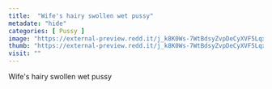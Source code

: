 ```yaml
---
title:  "Wife's hairy swollen wet pussy"
metadate: "hide"
categories: [ Pussy ]
image: "https://external-preview.redd.it/j_k8K0Ws-7WtBdsyZvpDeCyXVF5LqxTlxgusJDAyHMU.jpg?auto=webp&s=71bcb4b095633d2af602ffbfd5d351fbe2631a1d"
thumb: "https://external-preview.redd.it/j_k8K0Ws-7WtBdsyZvpDeCyXVF5LqxTlxgusJDAyHMU.jpg?width=960&crop=smart&auto=webp&s=697d08ad541e12ccd318a77b48c7634e05fedb4a"
visit: ""
---
```

Wife's hairy swollen wet pussy
